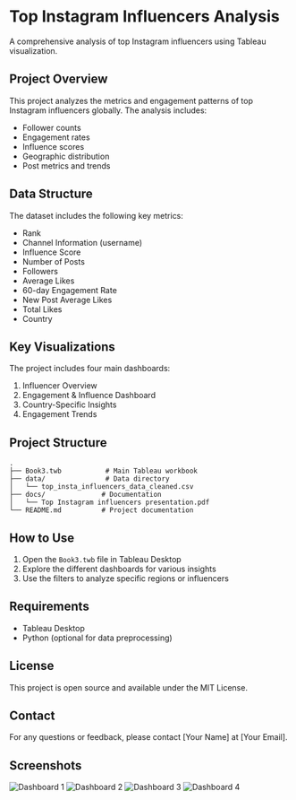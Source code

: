 # Top Instagram Influencers Analysis

A comprehensive analysis of top Instagram influencers using Tableau visualization.

## Project Overview

This project analyzes the metrics and engagement patterns of top Instagram influencers globally. The analysis includes:
- Follower counts
- Engagement rates
- Influence scores
- Geographic distribution
- Post metrics and trends

## Data Structure

The dataset includes the following key metrics:
- Rank
- Channel Information (username)
- Influence Score
- Number of Posts
- Followers
- Average Likes
- 60-day Engagement Rate
- New Post Average Likes
- Total Likes
- Country

## Key Visualizations

The project includes four main dashboards:

1. Influencer Overview
2. Engagement & Influence Dashboard
3. Country-Specific Insights
4. Engagement Trends

## Project Structure

```
.
├── Book3.twb           # Main Tableau workbook
├── data/               # Data directory
│   └── top_insta_influencers_data_cleaned.csv
├── docs/              # Documentation
│   └── Top Instagram influencers presentation.pdf
└── README.md          # Project documentation
```

## How to Use

1. Open the `Book3.twb` file in Tableau Desktop
2. Explore the different dashboards for various insights
3. Use the filters to analyze specific regions or influencers

## Requirements

- Tableau Desktop
- Python (optional for data preprocessing)

## License

This project is open source and available under the MIT License.

## Contact

For any questions or feedback, please contact [Your Name] at [Your Email].

## Screenshots

![Dashboard 1](screenshots/dashboard1.png)
![Dashboard 2](screenshots/dashboard2.png)
![Dashboard 3](screenshots/dashboard3.png)
![Dashboard 4](screenshots/dashboard4.png)
